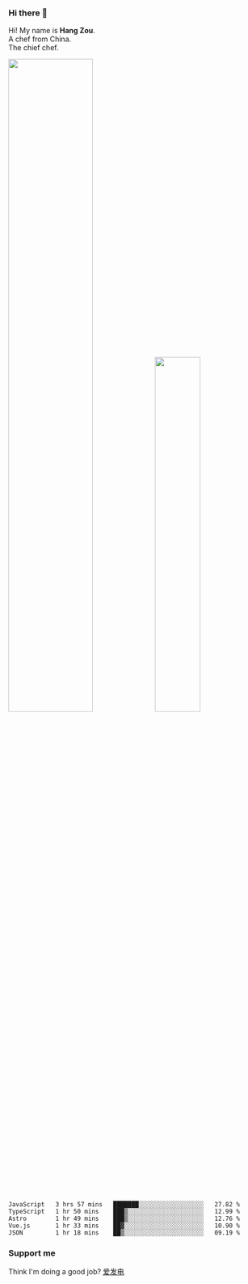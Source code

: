 ### Hi there 👋

Hi! My name is **Hang Zou**.  
A chef from China.  
The chief chef.

<img align="" width="57.5%" src="https://github-readme-stats.vercel.app/api?username=zouhangwithsweet&hide_title=true&hide_border=true&show_icons=true&include_all_commits=true&line_height=21" /><img align="" width="42.4%" src="https://github-readme-stats.vercel.app/api/top-langs/?username=zouhangwithsweet&hide_title=true&hide_border=true&layout=compact" />

<!--START_SECTION:waka-->

```text
JavaScript   3 hrs 57 mins   ███████░░░░░░░░░░░░░░░░░░   27.82 %
TypeScript   1 hr 50 mins    ███▒░░░░░░░░░░░░░░░░░░░░░   12.99 %
Astro        1 hr 49 mins    ███▒░░░░░░░░░░░░░░░░░░░░░   12.76 %
Vue.js       1 hr 33 mins    ██▓░░░░░░░░░░░░░░░░░░░░░░   10.90 %
JSON         1 hr 18 mins    ██▒░░░░░░░░░░░░░░░░░░░░░░   09.19 %
```

<!--END_SECTION:waka-->

### Support me

Think I'm doing a good job? [爱发电](https://afdian.net/@zouhangsweet)
